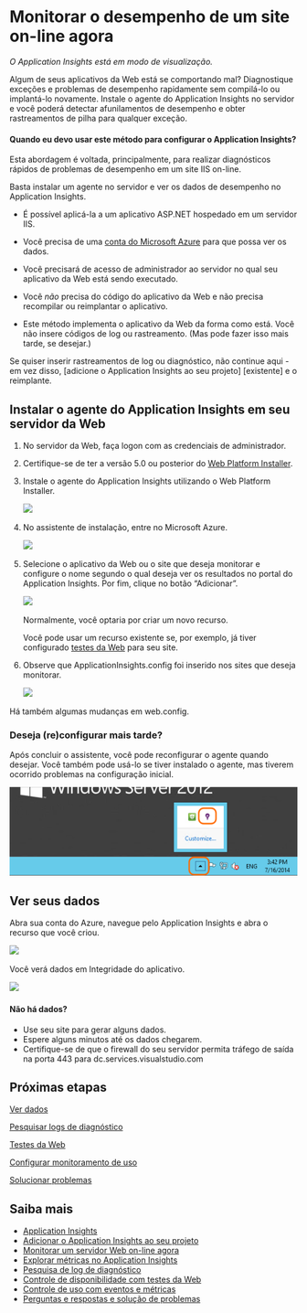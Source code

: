 <properties title="Diagnose performance issues on a running website" pageTitle="Diagnose performance issues on a running website" description="Monitor a website's performance without re-deploying it." metaKeywords="analytics monitoring application insights" authors="awills"  />

<tags ms.service="application-insights" ms.workload="tbd" ms.tgt_pltfrm="ibiza" ms.devlang="na" ms.topic="article" ms.date="01/01/1900" ms.author="awills" />

<!-- Required end of Sprint 69 - AUX48 -->

# Monitorar o desempenho de um site on-line agora

*O Application Insights está em modo de visualização.*

Algum de seus aplicativos da Web está se comportando mal? Diagnostique exceções e problemas de desempenho rapidamente sem compilá-lo ou implantá-lo novamente. Instale o agente do Application Insights no servidor e você poderá detectar afunilamentos de desempenho e obter rastreamentos de pilha para qualquer exceção.

#### Quando eu devo usar este método para configurar o Application Insights?

Esta abordagem é voltada, principalmente, para realizar diagnósticos rápidos de problemas de desempenho em um site IIS on-line.

Basta instalar um agente no servidor e ver os dados de desempenho no Application Insights.

-   É possível aplicá-la a um aplicativo ASP.NET hospedado em um servidor IIS.

-   Você precisa de uma [conta do Microsoft Azure][conta do Microsoft Azure] para que possa ver os dados.

-   Você precisará de acesso de administrador ao servidor no qual seu aplicativo da Web está sendo executado.

-   Você *não* precisa do código do aplicativo da Web e não precisa recompilar ou reimplantar o aplicativo.

-   Este método implementa o aplicativo da Web da forma como está. Você não insere códigos de log ou rastreamento. (Mas pode fazer isso mais tarde, se desejar.)

Se quiser inserir rastreamentos de log ou diagnóstico, não continue aqui - em vez disso, [adicione o Application Insights ao seu projeto] [existente] e o reimplante.

## Instalar o agente do Application Insights em seu servidor da Web

1.  No servidor da Web, faça logon com as credenciais de administrador.

2.  Certifique-se de ter a versão 5.0 ou posterior do [Web Platform Installer][Web Platform Installer].
3.  Instale o agente do Application Insights utilizando o Web Platform Installer.

    ![][0]

4.  No assistente de instalação, entre no Microsoft Azure.

    ![][1]

5.  Selecione o aplicativo da Web ou o site que deseja monitorar e configure o nome segundo o qual deseja ver os resultados no portal do Application Insights. Por fim, clique no botão “Adicionar”.

    ![][2]

    Normalmente, você optaria por criar um novo recurso.

    Você pode usar um recurso existente se, por exemplo, já tiver configurado [testes da Web][testes da Web] para seu site.

6.  Observe que ApplicationInsights.config foi inserido nos sites que deseja monitorar.

    ![][3]

Há também algumas mudanças em web.config.

### Deseja (re)configurar mais tarde?

Após concluir o assistente, você pode reconfigurar o agente quando desejar. Você também pode usá-lo se tiver instalado o agente, mas tiverem ocorrido problemas na configuração inicial.

![Clique no ícone do Application Insights na barra de tarefas][Clique no ícone do Application Insights na barra de tarefas]

## Ver seus dados

Abra sua conta do Azure, navegue pelo Application Insights e abra o recurso que você criou.

![][4]

Você verá dados em Integridade do aplicativo.

![][5]

#### Não há dados?

-   Use seu site para gerar alguns dados.
-   Espere alguns minutos até os dados chegarem.
-   Certifique-se de que o firewall do seu servidor permita tráfego de saída na porta 443 para dc.services.visualstudio.com

## <a name="next"></a>Próximas etapas

[Ver dados][Ver dados]

[Pesquisar logs de diagnóstico][Pesquisar logs de diagnóstico]

[Testes da Web][testes da Web]

[Configurar monitoramento de uso][Configurar monitoramento de uso]

[Solucionar problemas][Solucionar problemas]

## Saiba mais

-   [Application Insights][Application Insights]
-   [Adicionar o Application Insights ao seu projeto][Configurar monitoramento de uso]
-   [Monitorar um servidor Web on-line agora][Monitorar um servidor Web on-line agora]
-   [Explorar métricas no Application Insights][Ver dados]
-   [Pesquisa de log de diagnóstico][Pesquisar logs de diagnóstico]
-   [Controle de disponibilidade com testes da Web][testes da Web]
-   [Controle de uso com eventos e métricas][Controle de uso com eventos e métricas]
-   [Perguntas e respostas e solução de problemas][Solucionar problemas]

<!--Link references-->

  [conta do Microsoft Azure]: http://azure.com
  [Web Platform Installer]: http://www.microsoft.com/web/downloads/platform.aspx
  [0]: ./media/appinsights/appinsights-031-wpi.png
  [1]: ./media/appinsights/appinsights-035-signin.png
  [2]: ./media/appinsights/appinsights-036-configAIC.png
  [testes da Web]: ../app-insights-monitor-web-app-availability/
  [3]: ./media/appinsights/appinsights-034-aiconfig.png
  [Clique no ícone do Application Insights na barra de tarefas]: ./media/appinsights/appinsights-033-aicRunning.png
  [4]: ./media/appinsights/appinsights-08openApp.png
  [5]: ./media/appinsights/appinsights-037-results.png
  [Ver dados]: ../app-insights-explore-metrics/
  [Pesquisar logs de diagnóstico]: ../app-insights-search-diagnostic-logs/
  [Configurar monitoramento de uso]: ../app-insights-monitor-application-health-usage/
  [Solucionar problemas]: ../app-insights-troubleshoot-faq/
  [Application Insights]: ../app-insights-get-started/
  [Monitorar um servidor Web on-line agora]: ../app-insights-monitor-performance-live-website-now/
  [Controle de uso com eventos e métricas]: ../app-insights-track-usage-custom-events-metrics/
